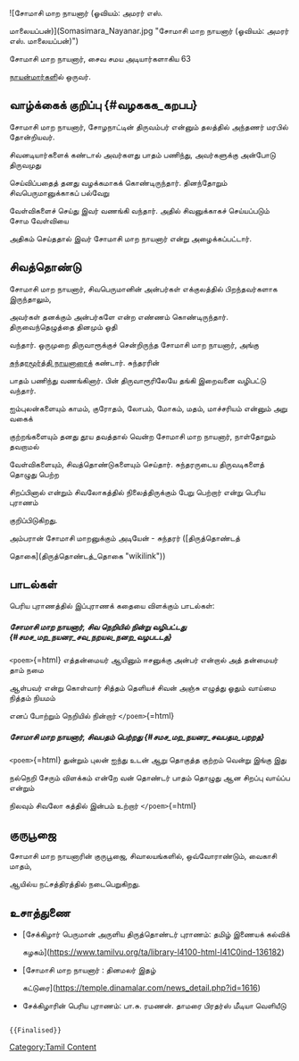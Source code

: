 ![சோமாசி மாற நாயனார் (ஓவியம்: அமரர் எஸ்.
மாலையப்பன்)](Somasimara_Nayanar.jpg "சோமாசி மாற நாயனார் (ஓவியம்: அமரர் எஸ். மாலையப்பன்)")
சோமாசி மாற நாயனார், சைவ சமய அடியார்களாகிய 63
[நாயன்மார்கள](நாயன்மார்கள் "wikilink")ில் ஒருவர்.

## வாழ்க்கைக் குறிப்பு {#வழககக_கறபப}

சோமாசி மாற நாயனார், சோழநாட்டின் திருவம்பர் என்னும் தலத்தில் அந்தணர் மரபில் தோன்றியவர்.
சிவனடியார்களைக் கண்டால் அவர்களது பாதம் பணிந்து, அவர்களுக்கு அன்போடு திருவமுது
செய்விப்பதைத் தனது வழக்கமாகக் கொண்டிருந்தார். தினந்தோறும் சிவபெருமானுக்காகப் பல்வேறு
வேள்விகளைச் செய்து இவர் வணங்கி வந்தார். அதில் சிவனுக்காகச் செய்யப்படும் சோம வேள்வியை
அதிகம் செய்ததால் இவர் சோமாசி மாற நாயனார் என்று அழைக்கப்பட்டார்.

## சிவத்தொண்டு

சோமாசி மாற நாயனார், சிவபெருமானின் அன்பர்கள் எக்குலத்தில் பிறந்தவர்களாக இருந்தாலும்,
அவர்கள் தனக்கும் அன்பர்களே என்ற எண்ணம் கொண்டிருந்தார். திருவைந்தெழுத்தை தினமும் ஓதி
வந்தார். ஒருமுறை திருவாரூக்குச் சென்றிருந்த சோமாசி மாற நாயனார், அங்கு
[சுந்தரமூர்த்தி நாயனாரைக](சுந்தரமூர்த்தி_நாயனார் "wikilink")் கண்டார். சுந்தரரின்
பாதம் பணிந்து வணங்கினார். பின் திருவாரூரிலேயே தங்கி இறைவனை வழிபட்டு வந்தார்.

ஐம்புலன்களையும் காமம், குரோதம், லோபம், மோகம், மதம், மாச்சரியம் என்னும் அறு வகைக்
குற்றங்களையும் தனது தூய தவத்தால் வென்ற சோமாசி மாற நாயனார், நாள்தோறும் தவறாமல்
வேள்விகளையும், சிவத்தொண்டுகளையும் செய்தார். சுந்தரருடைய திருவடிகளைத் தொழுது பெற்ற
சிறப்பினால் என்றும் சிவலோகத்தில் நிலைத்திருக்கும் பேறு பெற்றார் என்று பெரிய புராணம்
குறிப்பிடுகிறது.

அம்பரான் சோமாசி மாறனுக்கும் அடியேன் - சுந்தரர் ([திருத்தொண்டத்
தொகை](திருத்தொண்டத்_தொகை "wikilink"))

## பாடல்கள்

பெரிய புராணத்தில் இப்புராணக் கதையை விளக்கும் பாடல்கள்:

##### சோமாசி மாற நாயனார், சிவ நெறியில் நின்று வழிபட்டது {#சமச_மற_நயனர_சவ_நறயல_நனற_வழபடடத}

`<poem>`{=html} எத்தன்மையர் ஆயினும் ஈசனுக்கு அன்பர் என்றால் அத் தன்மையர் தாம் நமை
ஆள்பவர் என்று கொள்வார் சித்தம் தெளியச் சிவன் அஞ்சு எழுத்து ஓதும் வாய்மை நித்தம் நியமம்
எனப் போற்றும் நெறியில் நின்றார் `</poem>`{=html}

##### சோமாசி மாற நாயனார், சிவபதம் பெற்றது {#சமச_மற_நயனர_சவபதம_பறறத}

`<poem>`{=html} துன்றும் புலன் ஐந்து உடன் ஆறு தொகுத்த குற்றம் வென்று இங்கு இது
நல்நெறி சேரும் விளக்கம் என்றே வன் தொண்டர் பாதம் தொழுது ஆன சிறப்பு வாய்ப்ப என்றும்
நிலவும் சிவலோ கத்தில் இன்பம் உற்றார் `</poem>`{=html}

## குருபூஜை

சோமாசி மாற நாயனாரின் குருபூஜை, சிவாலயங்களில், ஒவ்வோராண்டும், வைகாசி மாதம்,
ஆயில்ய நட்சத்திரத்தில் நடைபெறுகிறது.

## உசாத்துணை

-   [சேக்கிழார் பெருமான் அருளிய திருத்தொண்டர் புராணம்: தமிழ் இணையக் கல்விக்
    கழகம்](https://www.tamilvu.org/ta/library-l4100-html-l41C0ind-136182)
-   [சோமாசி மாற நாயனார் : தினமலர் இதழ்
    கட்டுரை](https://temple.dinamalar.com/news_detail.php?id=1616)
-   சேக்கிழாரின் பெரிய புராணம்: பா.சு. ரமணன். தாமரை பிரதர்ஸ் மீடியா வெளியீடு

```{=mediawiki}
{{Finalised}}
```
[Category:Tamil Content](Category:Tamil_Content "wikilink")
